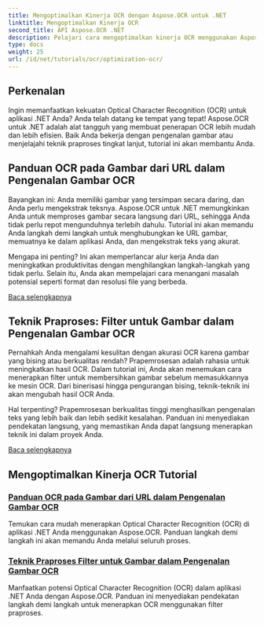 ```yaml
---
title: Mengoptimalkan Kinerja OCR dengan Aspose.OCR untuk .NET
linktitle: Mengoptimalkan Kinerja OCR
second_title: API Aspose.OCR .NET
description: Pelajari cara mengoptimalkan kinerja OCR menggunakan Aspose.OCR untuk .NET. Tutorial terperinci kami mencakup pengenalan gambar, filter praproses, dan langkah-langkah penerapan praktis.
type: docs
weight: 25
url: /id/net/tutorials/ocr/optimization-ocr/
---
```

## Perkenalan

Ingin memanfaatkan kekuatan Optical Character Recognition (OCR) untuk aplikasi .NET Anda? Anda telah datang ke tempat yang tepat! Aspose.OCR untuk .NET adalah alat tangguh yang membuat penerapan OCR lebih mudah dan lebih efisien. Baik Anda bekerja dengan pengenalan gambar atau menjelajahi teknik praproses tingkat lanjut, tutorial ini akan membantu Anda.

## Panduan OCR pada Gambar dari URL dalam Pengenalan Gambar OCR

Bayangkan ini: Anda memiliki gambar yang tersimpan secara daring, dan Anda perlu mengekstrak teksnya. Aspose.OCR untuk .NET memungkinkan Anda untuk memproses gambar secara langsung dari URL, sehingga Anda tidak perlu repot mengunduhnya terlebih dahulu. Tutorial ini akan memandu Anda langkah demi langkah untuk menghubungkan ke URL gambar, memuatnya ke dalam aplikasi Anda, dan mengekstrak teks yang akurat.

Mengapa ini penting? Ini akan memperlancar alur kerja Anda dan meningkatkan produktivitas dengan menghilangkan langkah-langkah yang tidak perlu. Selain itu, Anda akan mempelajari cara menangani masalah potensial seperti format dan resolusi file yang berbeda.

[Baca selengkapnya](./guide-to-ocr-on-image-from-url/)

## Teknik Praproses: Filter untuk Gambar dalam Pengenalan Gambar OCR

Pernahkah Anda mengalami kesulitan dengan akurasi OCR karena gambar yang bising atau berkualitas rendah? Prapemrosesan adalah rahasia untuk meningkatkan hasil OCR. Dalam tutorial ini, Anda akan menemukan cara menerapkan filter untuk membersihkan gambar sebelum memasukkannya ke mesin OCR. Dari binerisasi hingga pengurangan bising, teknik-teknik ini akan mengubah hasil OCR Anda.

Hal terpenting? Prapemrosesan berkualitas tinggi menghasilkan pengenalan teks yang lebih baik dan lebih sedikit kesalahan. Panduan ini menyediakan pendekatan langsung, yang memastikan Anda dapat langsung menerapkan teknik ini dalam proyek Anda.

[Baca selengkapnya](./preprocessing-techniques-filters-for-image/)

## Mengoptimalkan Kinerja OCR Tutorial
### [Panduan OCR pada Gambar dari URL dalam Pengenalan Gambar OCR](./guide-to-ocr-on-image-from-url/)
Temukan cara mudah menerapkan Optical Character Recognition (OCR) di aplikasi .NET Anda menggunakan Aspose.OCR. Panduan langkah demi langkah ini akan memandu Anda melalui seluruh proses.
### [Teknik Praproses Filter untuk Gambar dalam Pengenalan Gambar OCR](./preprocessing-techniques-filters-for-image/)
Manfaatkan potensi Optical Character Recognition (OCR) dalam aplikasi .NET Anda dengan Aspose.OCR. Panduan ini menyediakan pendekatan langkah demi langkah untuk menerapkan OCR menggunakan filter praproses.